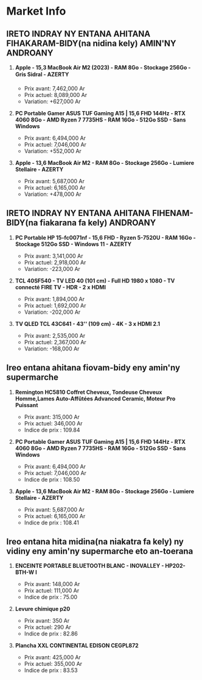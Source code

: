 # Market Info

## IRETO INDRAY NY ENTANA AHITANA FIHAKARAM-BIDY(na nidina kely) AMIN'NY ANDROANY

1. **Apple - 15,3 MacBook Air M2 (2023) - RAM 8Go - Stockage 256Go - Gris Sidral - AZERTY**
   - Prix avant: 7,462,000 Ar
   - Prix actuel: 8,089,000 Ar
   - Variation: +627,000 Ar

2. **PC Portable Gamer ASUS TUF Gaming A15 | 15,6 FHD 144Hz - RTX 4060 8Go - AMD Ryzen 7 7735HS - RAM 16Go - 512Go SSD - Sans Windows**
   - Prix avant: 6,494,000 Ar
   - Prix actuel: 7,046,000 Ar
   - Variation: +552,000 Ar

3. **Apple - 13,6 MacBook Air M2 - RAM 8Go - Stockage 256Go - Lumiere Stellaire - AZERTY**
   - Prix avant: 5,687,000 Ar
   - Prix actuel: 6,165,000 Ar
   - Variation: +478,000 Ar

## IRETO INDRAY NY ENTANA AHITANA FIHENAM-BIDY(na fiakarana fa kely) ANDROANY

1. **PC Portable HP 15-fc0071nf - 15,6 FHD - Ryzen 5-7520U - RAM 16Go - Stockage 512Go SSD - Windows 11 - AZERTY**
   - Prix avant: 3,141,000 Ar
   - Prix actuel: 2,918,000 Ar
   - Variation: -223,000 Ar

2. **TCL 40SF540 - TV LED 40 (101 cm) - Full HD 1980 x 1080 - TV connecté FIRE TV - HDR - 2 x HDMI**
   - Prix avant: 1,894,000 Ar
   - Prix actuel: 1,692,000 Ar
   - Variation: -202,000 Ar

3. **TV QLED TCL 43C641 - 43'' (109 cm) - 4K - 3 x HDMI 2.1**
   - Prix avant: 2,535,000 Ar
   - Prix actuel: 2,367,000 Ar
   - Variation: -168,000 Ar

## Ireo entana ahitana fiovam-bidy eny amin'ny supermarche

1. **Remington HC5810 Coffret Cheveux, Tondeuse Cheveux Homme,Lames Auto-Affûtées Advanced Ceramic, Moteur Pro Puissant**
   - Prix avant: 315,000 Ar
   - Prix actuel: 346,000 Ar
   - Indice de prix : 109.84

2. **PC Portable Gamer ASUS TUF Gaming A15 | 15,6 FHD 144Hz - RTX 4060 8Go - AMD Ryzen 7 7735HS - RAM 16Go - 512Go SSD - Sans Windows**
   - Prix avant: 6,494,000 Ar
   - Prix actuel: 7,046,000 Ar
   - Indice de prix : 108.50

3. **Apple - 13,6 MacBook Air M2 - RAM 8Go - Stockage 256Go - Lumiere Stellaire - AZERTY**
   - Prix avant: 5,687,000 Ar
   - Prix actuel: 6,165,000 Ar
   - Indice de prix : 108.41

## Ireo entana hita midina(na niakatra fa kely) ny vidiny eny amin'ny supermarche eto an-toerana

1. **ENCEINTE PORTABLE BLUETOOTH BLANC - INOVALLEY - HP202-BTH-W	I**
   - Prix avant: 148,000 Ar
   - Prix actuel: 111,000 Ar
   - Indice de prix : 75.00

2. **Levure chimique p20**
   - Prix avant: 350 Ar
   - Prix actuel: 290 Ar
   - Indice de prix : 82.86

3. **Plancha XXL CONTINENTAL EDISON CEGPL872**
   - Prix avant: 425,000 Ar
   - Prix actuel: 355,000 Ar
   - Indice de prix : 83.53

